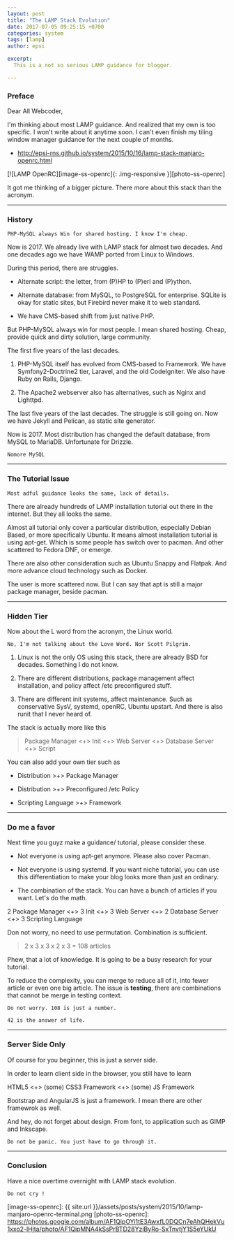 ```yaml
---
layout: post
title: "The LAMP Stack Evolution"
date: 2017-07-05 09:25:15 +0700
categories: system
tags: [lamp]
author: epsi

excerpt:
  This is a not so serious LAMP guidance for blogger.

---
```


### Preface

Dear All Webcoder,

I'm thinking about most LAMP guidance. And realized that my own is too specific. I won't write about it anytime soon. I can't even finish my tiling window manager guidance for the next couple of months.

*	<http://epsi-rns.github.io/system/2015/10/16/lamp-stack-manjaro-openrc.html>

[![LAMP OpenRC][image-ss-openrc]{: .img-responsive }][photo-ss-openrc]

It got me thinking of a bigger picture. There more about this stack than the acronym.

-- -- --

### History

	PHP-MySQL always Win for shared hosting. I know I'm cheap.

Now is 2017. We already live with LAMP stack for almost two decades. And one decades ago we have WAMP ported from Linux to Windows.

During this period, there are struggles.

*	Alternate script: the letter, from (P)HP to (P)erl and (P)ython.

*	Alternate database: from MySQL, to PostgreSQL for enterprise. SQLite is okay for static sites, but Firebird never make it to web standard.

*	We have CMS-based shift from just native PHP. 

But PHP-MySQL always win for most people. I mean shared hosting. Cheap, provide quick and dirty solution, large community.

The first five years of the last decades.

1.	PHP-MySQL itself has evolved from CMS-based to Framework. We have Symfony2-Doctrine2 tier, Laravel, and the old CodeIgniter. We also have Ruby on Rails, Django.

2.	The Apache2 webserver also has alternatives, such as Nginx and Lighttpd.

The last five years of the last decades. The struggle is still going on. Now we have Jekyll and Pelican, as static site generator.

Now is 2017. Most distribution has changed the default database, from MySQL to MariaDB. Unfortunate for Drizzle.

	Nomore MySQL

-- -- --

### The Tutorial Issue

	Most adful guidance looks the same, lack of details.

There are already hundreds of LAMP installation tutorial out there in the internet. But they all looks the same.

Almost all tutorial only cover a particular distribution, especially Debian Based, or more specifically Ubuntu. It means almost installation tutorial is using apt-get. Which is some people has switch over to pacman. And other scattered to Fedora DNF, or emerge.

There are also other consideration such as Ubuntu Snappy and Flatpak. And more advance cloud technology such as Docker.

The user is more scattered now. But I can say that apt is still a major package manager, beside pacman.

-- -- --

### Hidden Tier

Now about the L word from the acronym, the Linux world. 

	No, I'm not talking about the Love Word. Nor Scott Pilgrim.

1.	Linux is not the only OS using this stack, there are already BSD for decades. Something I do not know.

2.	There are different distributions, package management affect installation, and policy affect /etc preconfigured stuff.

3.	There are different init systems, affect maintenance. Such as conservative SysV, systemd, openRC, Ubuntu upstart. And there is also runit that I never heard of.


The stack is actually more like this

> Package Manager <+> Init <+> Web Server <+> Database Server <+> Script 


You can also add your own tier such as

*	Distribution >+> Package Manager

*	Distribution >+> Preconfigured /etc Policy

*	Scripting Language >+> Framework

-- -- --

### Do me a favor

Next time you guyz make a guidance/ tutorial, please consider these.

*	Not everyone is using apt-get anymore. Please also cover Pacman.

*	Not everyone is using systemd. If you want niche tutorial, you can use this differentiation to make your blog looks more than just an ordinary.

*	The combination of the stack. You can have a bunch of articles if you want. Let's do the math.

2 Package Manager <+> 3 Init <+> 3 Web Server <+> 2 Database Server <+> 3 Scripting Language 

Don not worry, no need to use permutation. Combination is sufficient.

> 2 x 3 x 3 x 2 x 3 = 108 articles

Phew, that a lot of knowledge. It is going to be a busy research for your tutorial.

To reduce the complexity, you can merge to reduce all of it, into fewer article or even one big article. The issue is **testing**, there are combinations that cannot be merge in testing context.

	Do not worry. 108 is just a number.

	42 is the answer of life.

-- -- --

### Server Side Only

Of course for you beginner, this is just a server side.

In order to learn client side in the browser, you still have to learn 

HTML5 <+> (some) CSS3 Framework <+> (some) JS Framework

Bootstrap and AngularJS is just a framework. I mean there are other framewrok as well.

And hey, do not forget about design. From font, to application such as GIMP and Inkscape.

	Do not be panic. You just have to go through it.

-- -- --

### Conclusion

Have a nice overtime overnight with LAMP stack evolution.

	Do not cry !



[//]: <> ( -- -- -- links below -- -- -- )

[image-ss-openrc]: {{ site.url }}/assets/posts/system/2015/10/lamp-manjaro-openrc-terminal.png
[photo-ss-openrc]: https://photos.google.com/album/AF1QipOYi1tE3AwxfL0DQCn7eAhQHekVu1xxo2-lHjta/photo/AF1QipMNA4kSsPrBTD28YziByRo-SxTnvtjY1S5eYUkU

